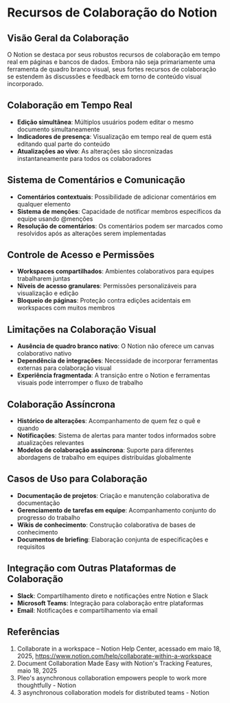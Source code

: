 # Recursos de Colaboração do Notion

## Visão Geral da Colaboração

O Notion se destaca por seus robustos recursos de colaboração em tempo real em páginas e bancos de dados. Embora não seja primariamente uma ferramenta de quadro branco visual, seus fortes recursos de colaboração se estendem às discussões e feedback em torno de conteúdo visual incorporado.

## Colaboração em Tempo Real

- **Edição simultânea**: Múltiplos usuários podem editar o mesmo documento simultaneamente
- **Indicadores de presença**: Visualização em tempo real de quem está editando qual parte do conteúdo
- **Atualizações ao vivo**: As alterações são sincronizadas instantaneamente para todos os colaboradores

## Sistema de Comentários e Comunicação

- **Comentários contextuais**: Possibilidade de adicionar comentários em qualquer elemento
- **Sistema de menções**: Capacidade de notificar membros específicos da equipe usando @menções
- **Resolução de comentários**: Os comentários podem ser marcados como resolvidos após as alterações serem implementadas

## Controle de Acesso e Permissões

- **Workspaces compartilhados**: Ambientes colaborativos para equipes trabalharem juntas
- **Níveis de acesso granulares**: Permissões personalizáveis para visualização e edição
- **Bloqueio de páginas**: Proteção contra edições acidentais em workspaces com muitos membros

## Limitações na Colaboração Visual

- **Ausência de quadro branco nativo**: O Notion não oferece um canvas colaborativo nativo
- **Dependência de integrações**: Necessidade de incorporar ferramentas externas para colaboração visual
- **Experiência fragmentada**: A transição entre o Notion e ferramentas visuais pode interromper o fluxo de trabalho

## Colaboração Assíncrona

- **Histórico de alterações**: Acompanhamento de quem fez o quê e quando
- **Notificações**: Sistema de alertas para manter todos informados sobre atualizações relevantes
- **Modelos de colaboração assíncrona**: Suporte para diferentes abordagens de trabalho em equipes distribuídas globalmente

## Casos de Uso para Colaboração

- **Documentação de projetos**: Criação e manutenção colaborativa de documentação
- **Gerenciamento de tarefas em equipe**: Acompanhamento conjunto do progresso do trabalho
- **Wikis de conhecimento**: Construção colaborativa de bases de conhecimento
- **Documentos de briefing**: Elaboração conjunta de especificações e requisitos

## Integração com Outras Plataformas de Colaboração

- **Slack**: Compartilhamento direto e notificações entre Notion e Slack
- **Microsoft Teams**: Integração para colaboração entre plataformas
- **Email**: Notificações e compartilhamento via email

## Referências

1. Collaborate in a workspace – Notion Help Center, acessado em maio 18, 2025, <https://www.notion.com/help/collaborate-within-a-workspace>
2. Document Collaboration Made Easy with Notion's Tracking Features, maio 18, 2025
3. Pleo's asynchronous collaboration empowers people to work more thoughtfully - Notion
4. 3 asynchronous collaboration models for distributed teams - Notion
